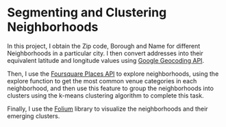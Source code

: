 # Segmenting and Clustering Neighborhoods

In this project, I obtain the Zip code, Borough and Name for different Neighborhoods in a particular city. I then convert addresses into their equivalent latitude and longitude values using [Google Geocoding API](https://developers.google.com/maps/documentation/geocoding/start).

Then, I use the [Foursquare Places API](https://developer.foursquare.com/docs/places-api/) to explore neighborhoods, using the explore function to get the most common venue categories in each neighborhood, and then use this feature to group the neighborhoods into clusters using the k-means clustering algorithm to complete this task. 

Finally, I use the [Folium](https://python-visualization.github.io/folium/) library to visualize the neighborhoods and their emerging clusters.
